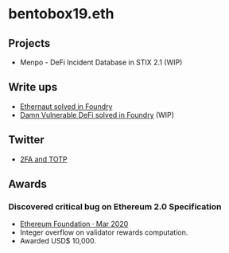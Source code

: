 # bentobox19.eth

## Projects

* Menpo - DeFi Incident Database in STIX 2.1 (WIP)

## Write ups

* [Ethernaut solved in Foundry](https://github.com/bentobox19/ethernaut-foundry/blob/main/writeups.md)
* [Damn Vulnerable DeFi solved in Foundry](https://github.com/bentobox19/damn-vulnerable-defi-foundry/blob/main/writeups.md) (WIP)

## Twitter

* [2FA and TOTP](https://twitter.com/bentobox19_/status/1538733636828205056)

## Awards

### Discovered critical bug on Ethereum 2.0 Specification

* [Ethereum Foundation · Mar 2020](https://blog.ethereum.org/2020/03/31/eth2-quick-update-no-10/)
* Integer overflow on validator rewards computation.
* Awarded USD$ 10,000.
